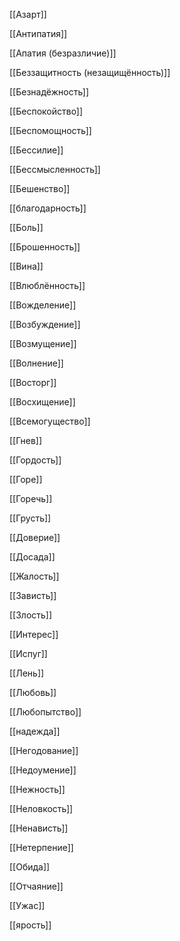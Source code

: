 [[Азарт]]

[[Антипатия]]

[[Апатия (безразличие)]]

[[Беззащитность (незащищённость)]]

[[Безнадёжность]]

[[Беспокойство]]

[[Беспомощность]]

[[Бессилие]]

[[Бессмысленность]]

[[Бешенство]]

[[благодарность]]

[[Боль]]

[[Брошенность]]

[[Вина]]

[[Влюблённость]]

[[Вожделение]]

[[Возбуждение]]

[[Возмущение]]

[[Волнение]]

[[Восторг]]

[[Восхищение]]

[[Всемогущество]]

[[Гнев]]

[[Гордость]]

[[Горе]]

[[Горечь]]

[[Грусть]]

[[Доверие]]

[[Досада]]

[[Жалость]]

[[Зависть]]

[[Злость]]

[[Интерес]]

[[Испуг]]

[[Лень]]

[[Любовь]]

[[Любопытство]]

[[надежда]]

[[Негодование]]

[[Недоумение]]

[[Нежность]]

[[Неловкость]]

[[Ненависть]]

[[Нетерпение]]

[[Обида]]

[[Отчаяние]]

[[Ужас]]

[[ярость]]



